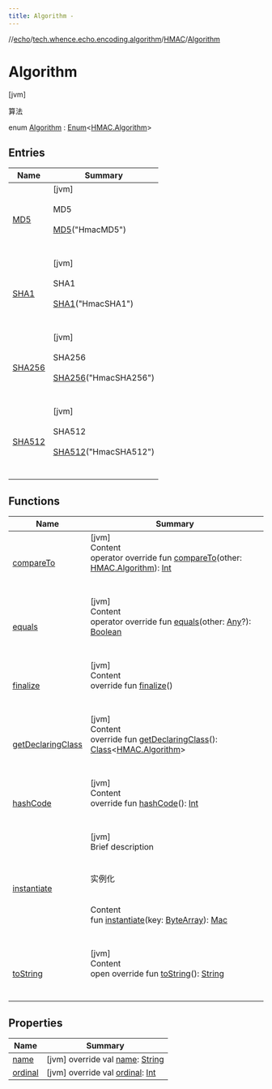```yaml
---
title: Algorithm -
---
```

//[echo](../../../index.md)/[tech.whence.echo.encoding.algorithm](../../index.md)/[HMAC](../index.md)/[Algorithm](index.md)



# Algorithm  
 [jvm] 

算法

enum [Algorithm](index.md) : [Enum](https://kotlinlang.org/api/latest/jvm/stdlib/kotlin/-enum/index.html)<[HMAC.Algorithm](index.md)>    


## Entries  
  
|  Name|  Summary| 
|---|---|
| [MD5](-m-d5/index.md)|  [jvm] <br><br>MD5<br><br>[MD5](-m-d5/index.md)("HmacMD5")  <br>  <br>   <br>
| [SHA1](-s-h-a1/index.md)|  [jvm] <br><br>SHA1<br><br>[SHA1](-s-h-a1/index.md)("HmacSHA1")  <br>  <br>   <br>
| [SHA256](-s-h-a256/index.md)|  [jvm] <br><br>SHA256<br><br>[SHA256](-s-h-a256/index.md)("HmacSHA256")  <br>  <br>   <br>
| [SHA512](-s-h-a512/index.md)|  [jvm] <br><br>SHA512<br><br>[SHA512](-s-h-a512/index.md)("HmacSHA512")  <br>  <br>   <br>


## Functions  
  
|  Name|  Summary| 
|---|---|
| [compareTo](-s-h-a512/index.md#kotlin/Enum/compareTo/#tech.whence.echo.encoding.algorithm.HMAC.Algorithm/PointingToDeclaration/)| [jvm]  <br>Content  <br>operator override fun [compareTo](-s-h-a512/index.md#kotlin/Enum/compareTo/#tech.whence.echo.encoding.algorithm.HMAC.Algorithm/PointingToDeclaration/)(other: [HMAC.Algorithm](index.md)): [Int](https://kotlinlang.org/api/latest/jvm/stdlib/kotlin/-int/index.html)  <br><br><br>
| [equals](../../../tech.whence.echo.webclient.response/-response-mocker/-purpose/-p-a-r-s-e-d/index.md#kotlin/Enum/equals/#kotlin.Any?/PointingToDeclaration/)| [jvm]  <br>Content  <br>operator override fun [equals](../../../tech.whence.echo.webclient.response/-response-mocker/-purpose/-p-a-r-s-e-d/index.md#kotlin/Enum/equals/#kotlin.Any?/PointingToDeclaration/)(other: [Any](https://kotlinlang.org/api/latest/jvm/stdlib/kotlin/-any/index.html)?): [Boolean](https://kotlinlang.org/api/latest/jvm/stdlib/kotlin/-boolean/index.html)  <br><br><br>
| [finalize](../../../tech.whence.echo.webclient.response/-response-mocker/-purpose/-p-a-r-s-e-d/index.md#kotlin/Enum/finalize/#/PointingToDeclaration/)| [jvm]  <br>Content  <br>override fun [finalize](../../../tech.whence.echo.webclient.response/-response-mocker/-purpose/-p-a-r-s-e-d/index.md#kotlin/Enum/finalize/#/PointingToDeclaration/)()  <br><br><br>
| [getDeclaringClass](../../../tech.whence.echo.webclient.response/-response-mocker/-purpose/-p-a-r-s-e-d/index.md#kotlin/Enum/getDeclaringClass/#/PointingToDeclaration/)| [jvm]  <br>Content  <br>override fun [getDeclaringClass](../../../tech.whence.echo.webclient.response/-response-mocker/-purpose/-p-a-r-s-e-d/index.md#kotlin/Enum/getDeclaringClass/#/PointingToDeclaration/)(): [Class](https://docs.oracle.com/javase/8/docs/api/java/lang/Class.html)<[HMAC.Algorithm](index.md)>  <br><br><br>
| [hashCode](../../../tech.whence.echo.webclient.response/-response-mocker/-purpose/-p-a-r-s-e-d/index.md#kotlin/Enum/hashCode/#/PointingToDeclaration/)| [jvm]  <br>Content  <br>override fun [hashCode](../../../tech.whence.echo.webclient.response/-response-mocker/-purpose/-p-a-r-s-e-d/index.md#kotlin/Enum/hashCode/#/PointingToDeclaration/)(): [Int](https://kotlinlang.org/api/latest/jvm/stdlib/kotlin/-int/index.html)  <br><br><br>
| [instantiate](instantiate.md)| [jvm]  <br>Brief description  <br><br><br>实例化<br><br>  <br>Content  <br>fun [instantiate](instantiate.md)(key: [ByteArray](https://kotlinlang.org/api/latest/jvm/stdlib/kotlin/-byte-array/index.html)): [Mac](https://docs.oracle.com/javase/8/docs/api/javax/crypto/Mac.html)  <br><br><br>
| [toString](../../../tech.whence.echo.webclient.response/-response-mocker/-purpose/-p-a-r-s-e-d/index.md#kotlin/Enum/toString/#/PointingToDeclaration/)| [jvm]  <br>Content  <br>open override fun [toString](../../../tech.whence.echo.webclient.response/-response-mocker/-purpose/-p-a-r-s-e-d/index.md#kotlin/Enum/toString/#/PointingToDeclaration/)(): [String](https://kotlinlang.org/api/latest/jvm/stdlib/kotlin/-string/index.html)  <br><br><br>


## Properties  
  
|  Name|  Summary| 
|---|---|
| [name](index.md#tech.whence.echo.encoding.algorithm/HMAC.Algorithm/name/#/PointingToDeclaration/)|  [jvm] override val [name](index.md#tech.whence.echo.encoding.algorithm/HMAC.Algorithm/name/#/PointingToDeclaration/): [String](https://kotlinlang.org/api/latest/jvm/stdlib/kotlin/-string/index.html)   <br>
| [ordinal](index.md#tech.whence.echo.encoding.algorithm/HMAC.Algorithm/ordinal/#/PointingToDeclaration/)|  [jvm] override val [ordinal](index.md#tech.whence.echo.encoding.algorithm/HMAC.Algorithm/ordinal/#/PointingToDeclaration/): [Int](https://kotlinlang.org/api/latest/jvm/stdlib/kotlin/-int/index.html)   <br>

